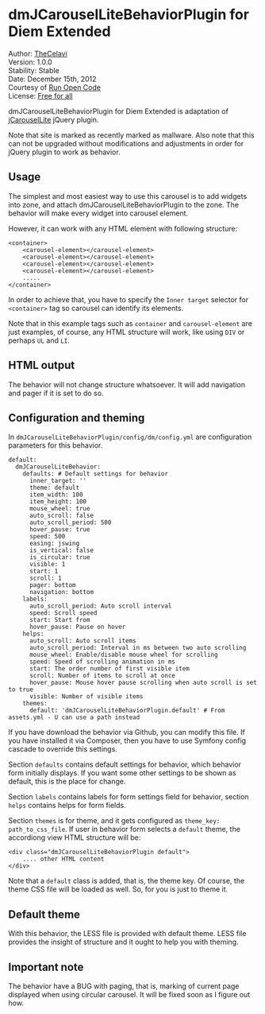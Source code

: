 dmJCarouselLiteBehaviorPlugin for Diem Extended 
===============================

Author: [TheCelavi](http://www.runopencode.com/about/thecelavi)  
Version: 1.0.0  
Stability: Stable  
Date: December 15th, 2012  
Courtesy of [Run Open Code](http://www.runopencode.com)   
License: [Free for all](http://www.runopencode.com/terms-and-conditions/free-for-all)

dmJCarouselLiteBehaviorPlugin for Diem Extended is adaptation of 
[jCarouselLite](http://www.gmarwaha.com/jquery/jcarousellite) jQuery plugin.

Note that site is marked as recently marked as mallware. Also note that this can not
be upgraded without modifications and adjustments in order for jQuery plugin to work as
behavior.

Usage
-------------
The simplest and most easiest way to use this carousel is to add widgets
into zone, and attach dmJCarouselLiteBehaviorPlugin to the zone. The behavior 
will make every widget into carousel element.

However, it can work with any HTML element with following structure:

	<container>
		<carousel-element></carousel-element>
		<carousel-element></carousel-element>
		<carousel-element></carousel-element>
		<carousel-element></carousel-element>
		.....
	</container>

In order to achieve that, you have to specify the `Inner target` selector
for `<container>` tag so carousel can identify its elements.

Note that in this example tags such as `container` and `carousel-element`
are just examples, of course, any HTML structure will work, like using `DIV` or 
perhaps `UL` and `LI`.

HTML output
---------------
The behavior will not change structure whatsoever. It will add navigation and pager
if it is set to do so.

Configuration and theming
---------------
In `dmJCarouselLiteBehaviorPlugin/config/dm/config.yml` are configuration parameters 
for this behavior.

	default:
	  dmJCarouselLiteBehavior:
	    defaults: # Default settings for behavior
	      inner_target: ''
	      theme: default
	      item_width: 100
	      item_height: 100
	      mouse_wheel: true
	      auto_scroll: false
	      auto_scroll_period: 500
	      hover_pause: true
	      speed: 500
	      easing: jswing
	      is_vertical: false
	      is_circular: true
	      visible: 1
	      start: 1
	      scroll: 1
	      pager: bottom
	      navigation: bottom
	    labels:
	      auto_scroll_period: Auto scroll interval
	      speed: Scroll speed
	      start: Start from
	      hover_pause: Pause on hover
	    helps:
	      auto_scroll: Auto scroll items
	      auto_scroll_period: Interval in ms between two auto scrolling
	      mouse_wheel: Enable/disable mouse wheel for scrolling
	      speed: Speed of scrolling animation in ms
	      start: The order number of first visible item
	      scroll: Number of items to scroll at once
	      hover_pause: Mouse hover pause scrolling when auto scroll is set to true
	      visible: Number of visible items
	    themes:
	      default: 'dmJCarouselLiteBehaviorPlugin.default' # From assets.yml - U can use a path instead

If you have download the behavior via Github, you can modify this file. If you have installed
it via Composer, then you have to use Symfony config cascade to override this settings.

Section `defaults` contains default settings for behavior, which behavior form initially
displays. If you want some other settings to be shown as default, this is the place for
change.

Section `labels` contains labels for form settings field for behavior, section `helps` contains
helps for form fields.

Section `themes` is for theme, and it gets configured as `theme_key: path_to_css_file`. 
If user in behavior form selects a `default` theme, the accordiong view HTML structure will be:

	<div class="dmJCarouselLiteBehaviorPlugin default">
    	.... other HTML content
	</div>

Note that a `default` class is added, that is, the theme key. Of course, the theme CSS file
will be loaded as well. So, for you is just to theme it.

Default theme
---------------
With this behavior, the LESS file is provided with default theme. LESS file provides the
insight of structure and it ought to help you with theming. 

Important note
---------------
The behavior have a BUG with paging, that is, marking of current page displayed when using
circular carousel. It will be fixed soon as I figure out how.
	
	
	
	
	
	
	
	
	
